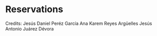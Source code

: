# Reservations
Credits:
Jesús Daniel Peréz García
Ana Karem Reyes Argüelles
Jesús Antonio Juárez Dévora